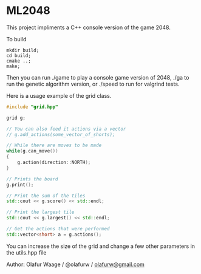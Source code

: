 ML2048
======

This project impliments a C++ console version of the game 2048.

To build

```
mkdir build;
cd build;
cmake ..;
make;
```

Then you can run ./game to play a console game version of 2048, ./ga to run the genetic algorithm version, or ./speed to run for valgrind tests.

Here is a usage example of the grid class.

```C++
#include "grid.hpp"

grid g;

// You can also feed it actions via a vector
// g.add_actions(some_vector_of_shorts);

// While there are moves to be made
while(g.can_move())
{
    g.action(direction::NORTH);
}

// Prints the board
g.print();

// Print the sum of the tiles
std::cout << g.score() << std::endl;

// Print the largest tile
std::cout << g.largest() << std::endl;

// Get the actions that were performed
std::vector<short> a = g.actions();
```

You can increase the size of the grid and change a few other parameters in the utils.hpp file

Author: Olafur Waage / @olafurw / olafurw@gmail.com
